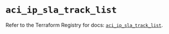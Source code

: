 # `aci_ip_sla_track_list`

Refer to the Terraform Registry for docs: [`aci_ip_sla_track_list`](https://registry.terraform.io/providers/ciscodevnet/aci/2.17.0/docs/resources/ip_sla_track_list).
